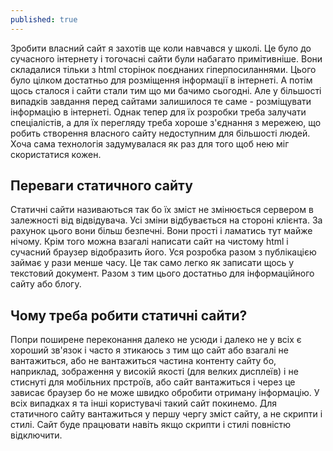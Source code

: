 ```yaml
---
published: true
---
```

Зробити власний сайт я захотів ще коли навчався у школі. Це було до сучасного інтернету і тогочасні сайти були набагато примітивніше. Вони складалися тільки з html сторінок поєднаних гіперпосиланнями. Цього було цілком достатньо для розміщення інформації в інтернеті. А потім щось сталося і сайти стали тим що ми бачимо сьогодні. Але у більшості випадків завдання перед сайтами залишилося те саме - розміщувати інформацію в інтернеті. Однак тепер для їх розробки треба залучати спеціалістів, а для їх перегляду треба хороше з'єднання з мережею, що робить створення власного сайту недоступним для більшості людей. Хоча сама технологія задумувалася як раз для того щоб нею міг скористатися кожен. 

## Переваги статичного сайту

Статичні сайти називаються так бо їх зміст не змінюється сервером в залежності від відвідувача. Усі зміни відбувається на стороні клієнта. За рахунок цього вони більш безпечні. Вони прості і ламатись тут майже нічому. Крім того можна взагалі написати сайт на чистому html і сучасний браузер відобразить його. Уся розробка разом з публікацією займає у рази менше часу. Це так само легко як записати щось у текстовий документ. Разом з тим цього достатньо для інформаційного сайту або блогу. 

## Чому треба робити статичні сайти?

Попри поширене переконання далеко не усюди і далеко не у всіх є хороший зв'язок і часто я зтикаюсь з тим що сайт або взагалі не вантажиться, або не вантажиться частина контенту сайту бо, наприклад, зображення у високій якості (для велких дисплеїв) і не стиснуті для мобільних прстроїв, або сайт вантажиться і через це зависає браузер бо не може швидко обробити отриману інформацію. У всіх випадках я та інші користувачі такий сайт покинемо. Для статичного сайту вантажиться у першу чергу зміст сайту, а не скрипти і стилі. Сайт буде працювати навіть якщо скрипти і стилі повністю відключити.


